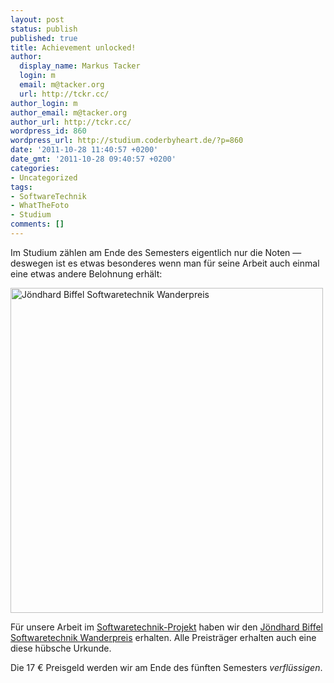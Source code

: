 ```yaml
---
layout: post
status: publish
published: true
title: Achievement unlocked!
author:
  display_name: Markus Tacker
  login: m
  email: m@tacker.org
  url: http://tckr.cc/
author_login: m
author_email: m@tacker.org
author_url: http://tckr.cc/
wordpress_id: 860
wordpress_url: http://studium.coderbyheart.de/?p=860
date: '2011-10-28 11:40:57 +0200'
date_gmt: '2011-10-28 09:40:57 +0200'
categories:
- Uncategorized
tags:
- SoftwareTechnik
- WhatTheFoto
- Studium
comments: []
---
```

<p>Im Studium zählen am Ende des Semesters eigentlich nur die Noten &mdash; deswegen ist es etwas besonderes wenn man für seine Arbeit auch einmal eine etwas andere Belohnung erhält:</p>
<p><img src="http://studium.coderbyheart.de/wp-content/uploads/2011/10/jbsw-pokal.jpg" alt="Jöndhard Biffel Softwaretechnik Wanderpreis" width="500" height="520" class="alignnone size-full wp-image-861" /></p>
<p>Für unsere Arbeit im <a href="http://studium.coderbyheart.de/tag/WhatTheFoto">Softwaretechnik-Projekt</a> haben wir den <a href="http://studium.coderbyheart.de/jondhard-biffel-softwaretechnik-wanderpreis">Jöndhard Biffel Softwaretechnik Wanderpreis</a> erhalten. Alle Preisträger erhalten auch eine diese hübsche Urkunde.</p>
<p>Die 17 € Preisgeld werden wir am Ende des fünften Semesters <em>verflüssigen</em>.</p>

